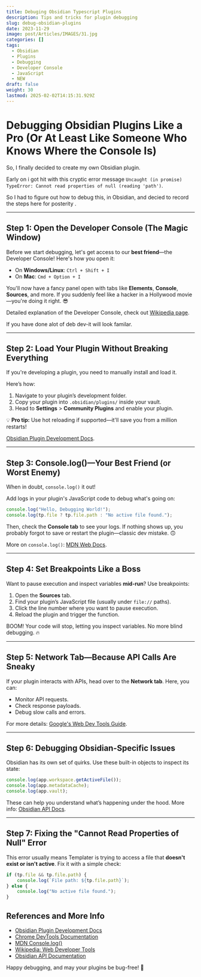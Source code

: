 ```yaml
---
title: Debuging Obsidian Typescript Plugins
description: Tips and tricks for plugin debugging
slug: debug-obsidian-plugins
date: 2023-11-29
image: post/Articles/IMAGES/31.jpg
categories: []
tags:
  - Obsidian
  - Plugins
  - Debugging
  - Developer Console
  - JavaScript
  - NEW
draft: false
weight: 30
lastmod: 2025-02-02T14:15:31.929Z
---
```

# Debugging Obsidian Plugins Like a Pro (Or At Least Like Someone Who Knows Where the Console Is)

So, I finally decided to create my own Obsidian plugin.

Early on i got hit with this cryptic error message  `Uncaught (in promise) TypeError: Cannot read properties of null (reading 'path')`.

So I had to figure out how to debug this, in Obsidian, and decied to record the steps here for posterity .

***

## Step 1: Open the Developer Console (The Magic Window)

Before we start debugging, let's get access to our **best friend**—the Developer Console! Here's how you open it:

* On **Windows/Linux**: `Ctrl + Shift + I`
* On **Mac**: `Cmd + Option + I`

You'll now have a fancy panel open with tabs like **Elements**, **Console**, **Sources**, and more. If you suddenly feel like a hacker in a Hollywood movie—you're doing it right. 😎

Detailed explanation of the Developer Console, check out [Wikipedia page](https://en.wikipedia.org/wiki/Web_developer_tools).

If you have done alot of deb dev-it will look familar.

***

## Step 2: Load Your Plugin Without Breaking Everything

If you're developing a plugin, you need to manually install and load it.

Here’s how:

1. Navigate to your plugin’s development folder.
2. Copy your plugin into `.obsidian/plugins/` inside your vault.
3. Head to **Settings** > **Community Plugins** and enable your plugin.

💡 **Pro tip:** Use hot reloading if supported—it'll save you from a million restarts!

[Obsidian Plugin Development Docs](https://publish.obsidian.md/dev/).

***

## Step 3: Console.log()—Your Best Friend (or Worst Enemy)

When in doubt, `console.log()` it out!

Add logs in your plugin's JavaScript code to debug what's going on:

```javascript
console.log("Hello, Debugging World!");
console.log(tp.file ? tp.file.path : "No active file found.");
```

Then, check the **Console tab** to see your logs. If nothing shows up, you probably forgot to save or restart the plugin—classic dev mistake. 🙃

More on `console.log()`: [MDN Web Docs](https://developer.mozilla.org/en-US/docs/Web/API/console/log).

***

## Step 4: Set Breakpoints Like a Boss

Want to pause execution and inspect variables **mid-run**? Use breakpoints:

1. Open the **Sources** tab.
2. Find your plugin’s JavaScript file (usually under `file://` paths).
3. Click the line number where you want to pause execution.
4. Reload the plugin and trigger the function.

BOOM! Your code will stop, letting you inspect variables. No more blind debugging. 🔥

***

## Step 5: Network Tab—Because API Calls Are Sneaky

If your plugin interacts with APIs, head over to the **Network tab**. Here, you can:

* Monitor API requests.
* Check response payloads.
* Debug slow calls and errors.

For more details: [Google's Web Dev Tools Guide](https://developer.chrome.com/docs/devtools/network/).

***

## Step 6: Debugging Obsidian-Specific Issues

Obsidian has its own set of quirks. Use these built-in objects to inspect its state:

```javascript
console.log(app.workspace.getActiveFile());
console.log(app.metadataCache);
console.log(app.vault);
```

These can help you understand what’s happening under the hood. More info: [Obsidian API Docs](https://github.com/obsidianmd/obsidian-api).

***

## Step 7: Fixing the "Cannot Read Properties of Null" Error

This error usually means Templater is trying to access a file that **doesn't exist or isn't active**. Fix it with a simple check:

```javascript
if (tp.file && tp.file.path) {
    console.log(`File path: ${tp.file.path}`);
} else {
    console.log("No active file found.");
}
```

## References and More Info

* [Obsidian Plugin Development Docs](https://publish.obsidian.md/dev/)
* [Chrome DevTools Documentation](https://developer.chrome.com/docs/devtools/)
* [MDN Console.log()](https://developer.mozilla.org/en-US/docs/Web/API/console/log)
* [Wikipedia: Web Developer Tools](https://en.wikipedia.org/wiki/Web_developer_tools)
* [Obsidian API Documentation](https://github.com/obsidianmd/obsidian-api)

Happy debugging, and may your plugins be bug-free! 🚀
